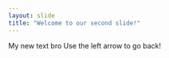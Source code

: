 ```yaml
---
layout: slide
title: "Welcome to our second slide!"
---
```

My new text bro
Use the left arrow to go back!
